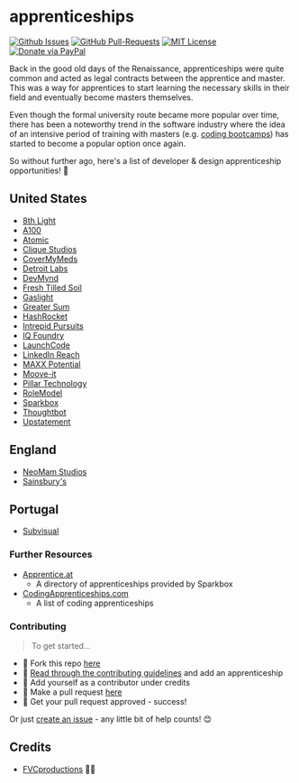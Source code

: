 # apprenticeships

[![Github Issues](https://img.shields.io/github/issues/fvcproductions/apprenticeships.svg?style=flat-square)](https://github.com/fvcproductions/apprenticeships/issues) [![GitHub  Pull-Requests](https://img.shields.io/github/issues-pr/fvcproductions/apprenticeships.svg?style=flat-square)](https://github.com/fvcproductions/apprenticeships/pulls) [![MIT License](http://img.shields.io/:license-mit-blue.svg?style=flat-square)](http://badges.mit-license.org) [![Donate via PayPal](https://img.shields.io/badge/Donate-PayPal-blue.svg?style=flat-square)](http://paypal.me/fvcproductions)

Back in the good old days of the Renaissance, apprenticeships were quite common and acted as legal contracts between the apprentice and master. This was a way for apprentices to start learning the necessary skills in their field and eventually become masters themselves.

Even though the formal university route became more popular over time, there has been a noteworthy trend in the software industry where the idea of an intensive period of training with masters (e.g. [coding bootcamps](http://coursereport.com)) has started to become a popular option once again.

So without further ago, here's a list of developer & design apprenticeship opportunities! 🔧

## United States

- [8th Light](https://8thlight.com/apprenticeship/)
- [A100](http://indie-soft.com/a100/)
- [Atomic](https://atomicobject.com/careers/accelerator)
- [Clique Studios](https://cliquestudios.com/clique-university/apprenticeships/)
- [CoverMyMeds](https://www.covermymeds.com/main/careers/tech-positions/)
- [Detroit Labs](https://www.detroitlabs.com/apprenticeships/)
- [DevMynd](https://www.devmynd.com/culture/careers/)
- [Fresh Tilled Soil](http://www.freshtilledsoil.com/aux/)
- [Gaslight](https://teamgaslight.com/careers/developer-apprenticeship)
- [Greater Sum](https://www.greatersum.com/software-apprenticeship/)
- [HashRocket](https://hashrocket.com/careers/apprentice)
- [Intrepid Pursuits](http://team.intrepid.io/careers)
- [IQ Foundry](http://www.iqfoundry.com/careers)
- [LaunchCode](https://www.launchcode.org/)
- [LinkedIn Reach](https://careers.linkedin.com/reach)
- [MAXX Potential](https://maxxpotential.com/)
- [Moove-it](https://moove-it.com/web-development-apprenticeship)
- [Pillar Technology](http://pillartechnology.com/careers)
- [RoleModel](http://www.craftsmanshipacademy.com/)
- [Sparkbox](http://apprentices.seesparkbox.com)
- [Thoughtbot](http://www.apprentice.io/)
- [Upstatement](https://upstatement.com/jobs/)

## England

- [NeoMam Studios](http://neomam.com/jobs/)
- [Sainsbury's](http://early.careersatsainsburys.com/Home/Apprenticeships)

## Portugal

- [Subvisual](https://subvisual.co/apprenticeship/)

### Further Resources

- [Apprentice.at](https://apprentice.at/)
    + A directory of apprenticeships provided by Sparkbox
- [CodingApprenticeships.com](http://codingapprenticeships.com/apprentice.php)
    + A list of coding apprenticeships

### Contributing

> To get started...

- 🍴 Fork this repo [here](https://github.com/fvcproductions/apprenticeships#fork-destination-box)
- 🔨 [Read through the contributing guidelines](CONTRIBUTING.md) and add an apprenticeship
- 👥 Add yourself as a contributor under credits
- 🔧 Make a pull request [here](https://github.com/fvcproductions/apprenticeships/compare)
- 🎉 Get your pull request approved - success!

Or just [create an issue](https://github.com/fvcproductions/apprenticeships/issues) - any little bit of help counts! 😊

## Credits

- [FVCproductions](http://github.com/fvcproductions) 🍓🍫